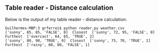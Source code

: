 
## Table reader - Distance calculation

Below is the output of my table reader - distance calculation:

```
Guilhermes-MBP:3 grferrei$ python reader.py weather.csv
['sunny', 85, 85, 'FALSE', 0]  Closest  ['sunny', 72, 95, 'FALSE', 0]  Furthest  ['overcast', 64, 65, 'TRUE', 2]
['sunny', 80, 90, 'TRUE', 0]  Closest  ['sunny', 75, 70, 'TRUE', 2]  Furthest  ['rainy', 68, 80, 'FALSE', 1]
```

